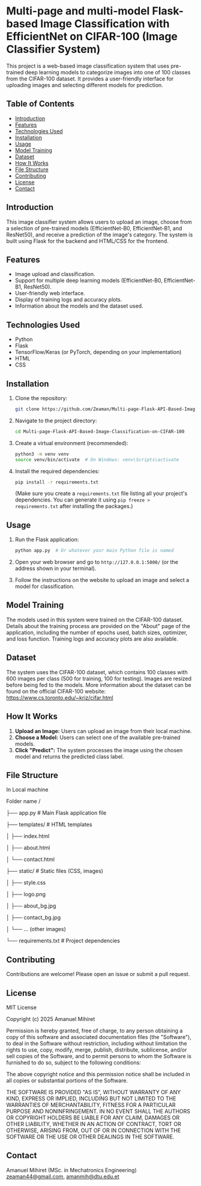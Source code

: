 # Multi-page and multi-model Flask-based Image Classification with EfficientNet on CIFAR-100 (Image Classifier System)

This project is a web-based image classification system that uses pre-trained deep learning models to categorize images into one of 100 classes from the CIFAR-100 dataset.  It provides a user-friendly interface for uploading images and selecting different models for prediction.

## Table of Contents

- [Introduction](#introduction)
- [Features](#features)
- [Technologies Used](#technologies-used)
- [Installation](#installation)
- [Usage](#usage)
- [Model Training](#model-training)
- [Dataset](#dataset)
- [How It Works](#how-it-works)
- [File Structure](#file-structure)
- [Contributing](#contributing)
- [License](#license)
- [Contact](#contact)

## Introduction

This image classifier system allows users to upload an image, choose from a selection of pre-trained models (EfficientNet-B0, EfficientNet-B1, and ResNet50), and receive a prediction of the image's category. The system is built using Flask for the backend and HTML/CSS for the frontend.

## Features

- Image upload and classification.
- Support for multiple deep learning models (EfficientNet-B0, EfficientNet-B1, ResNet50).
- User-friendly web interface.
- Display of training logs and accuracy plots.
- Information about the models and the dataset used.

## Technologies Used

- Python
- Flask
- TensorFlow/Keras (or PyTorch, depending on your implementation)
- HTML
- CSS

## Installation

1.  Clone the repository:

    ```bash
    git clone https://github.com/Zeaman/Multi-page-Flask-API-Based-Image-Classification-on-CIFAR-100.git
    ```

2.  Navigate to the project directory:

    ```bash
    cd Multi-page-Flask-API-Based-Image-Classification-on-CIFAR-100
    ```

3.  Create a virtual environment (recommended):

    ```bash
    python3 -m venv venv
    source venv/bin/activate  # On Windows: venv\Scripts\activate
    ```

4.  Install the required dependencies:

    ```bash
    pip install -r requirements.txt
    ```

    (Make sure you create a `requirements.txt` file listing all your project's dependencies.  You can generate it using `pip freeze > requirements.txt` after installing the packages.)

## Usage

1.  Run the Flask application:

    ```bash
    python app.py  # Or whatever your main Python file is named
    ```

2.  Open your web browser and go to `http://127.0.0.1:5000/` (or the address shown in your terminal).

3.  Follow the instructions on the website to upload an image and select a model for classification.

## Model Training

The models used in this system were trained on the CIFAR-100 dataset.  Details about the training process are provided on the "About" page of the application, including the number of epochs used, batch sizes, optimizer, and loss function.  Training logs and accuracy plots are also available.

## Dataset

The system uses the CIFAR-100 dataset, which contains 100 classes with 600 images per class (500 for training, 100 for testing). Images are resized before being fed to the models.  More information about the dataset can be found on the official CIFAR-100 website: <https://www.cs.toronto.edu/~kriz/cifar.html>

## How It Works

1.  **Upload an Image:** Users can upload an image from their local machine.
2.  **Choose a Model:** Users can select one of the available pre-trained models.
3.  **Click "Predict":** The system processes the image using the chosen model and returns the predicted class label.

## File Structure 
In Local machine

Folder name / 

├── app.py          # Main Flask application file

├── templates/      # HTML templates

│   ├── index.html

│   ├── about.html

│   └── contact.html

├── static/         # Static files (CSS, images)

│   ├── style.css

│   ├── logo.png

│   ├── about_bg.jpg

│   ├── contact_bg.jpg

│   └── ... (other images)

└── requirements.txt  # Project dependencies

## Contributing

Contributions are welcome! Please open an issue or submit a pull request.

## License

MIT License

Copyright (c) 2025 Amanuel Mihiret

Permission is hereby granted, free of charge, to any person obtaining a copy
of this software and associated documentation files (the "Software"), to deal
in the Software without restriction, including without limitation the rights
to use, copy, modify, merge, publish, distribute, sublicense, and/or sell
copies of the Software, and to permit persons to whom the Software is
furnished to do so, subject to the following conditions:

The above copyright notice and this permission notice shall be included in all
copies or substantial portions of the Software.

THE SOFTWARE IS PROVIDED "AS IS", WITHOUT WARRANTY OF ANY KIND, EXPRESS OR
IMPLIED, INCLUDING BUT NOT LIMITED TO THE WARRANTIES OF MERCHANTABILITY,
FITNESS FOR A PARTICULAR PURPOSE AND NONINFRINGEMENT. IN NO EVENT SHALL THE
AUTHORS OR COPYRIGHT HOLDERS BE LIABLE FOR ANY CLAIM, DAMAGES OR OTHER
LIABILITY, WHETHER IN AN ACTION OF CONTRACT, TORT OR OTHERWISE, ARISING FROM,
OUT OF OR IN CONNECTION WITH THE SOFTWARE OR THE USE OR OTHER DEALINGS IN THE
SOFTWARE.

## Contact

Amanuel Mihiret (MSc. in Mechatronics Engineering)
zeaman44@gmail.com,
amanmih@dtu.edu.et

